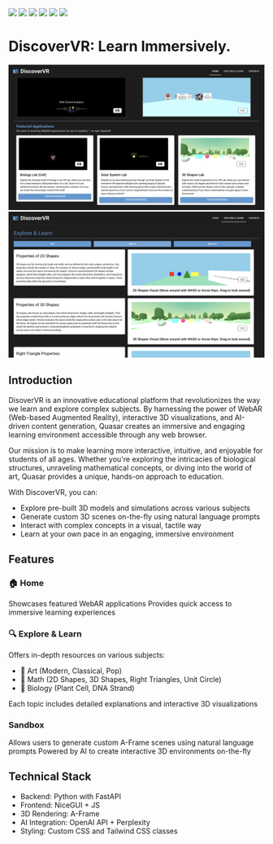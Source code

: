 <img src="https://img.shields.io/static/v1?label=Baackend&message=Python&color=blue&style=plastic&logo=python" /> <img src="https://img.shields.io/static/v1?label=Frontend&message=Javascript&color=yellow&style=plastic&logo=javascript" />
<img src="https://img.shields.io/static/v1?label=Web&message=FastAPI&color=green&style=plastic&logo=fastapi" />
<img src="https://img.shields.io/static/v1?label=Web&message=NiceGui&color=orange&style=plastic" />
<img src="https://img.shields.io/static/v1?label=Prompting&message=Perplexity/OpenAI&color=blue&style=plastic&logo=openai" />
<img src="https://img.shields.io/static/v1?label=Web-AR&message=A-Frame&color=black&style=plastic&logo=aframe.io" />

# DiscoverVR: Learn Immersively. 

<img src="README Images/Screen Shot 2024-09-22 at 8.11.32 AM.png"> <img src="README Images/Screen Shot 2024-09-22 at 8.04.01 AM.png">

## Introduction

DisoverVR is an innovative educational platform that revolutionizes the way we learn and explore complex subjects. By harnessing the power of WebAR (Web-based Augmented Reality), interactive 3D visualizations, and AI-driven content generation, Quasar creates an immersive and engaging learning environment accessible through any web browser.

Our mission is to make learning more interactive, intuitive, and enjoyable for students of all ages. Whether you're exploring the intricacies of biological structures, unraveling mathematical concepts, or diving into the world of art, Quasar provides a unique, hands-on approach to education.

With DiscoverVR, you can: 

- Explore pre-built 3D models and simulations across various subjects
- Generate custom 3D scenes on-the-fly using natural language prompts
- Interact with complex concepts in a visual, tactile way
- Learn at your own pace in an engaging, immersive environment

## Features
### 🏠 Home

Showcases featured WebAR applications
Provides quick access to immersive learning experiences

### 🔍 Explore & Learn

Offers in-depth resources on various subjects:

- 🎨 Art (Modern, Classical, Pop)
- 🧮 Math (2D Shapes, 3D Shapes, Right Triangles, Unit Circle)
- 🧬 Biology (Plant Cell, DNA Strand)

Each topic includes detailed explanations and interactive 3D visualizations

###  Sandbox

Allows users to generate custom A-Frame scenes using natural language prompts
Powered by AI to create interactive 3D environments on-the-fly

## Technical Stack
- Backend: Python with FastAPI
- Frontend: NiceGUI + JS
- 3D Rendering: A-Frame 
- AI Integration: OpenAI API + Perplexity
- Styling: Custom CSS and Tailwind CSS classes
